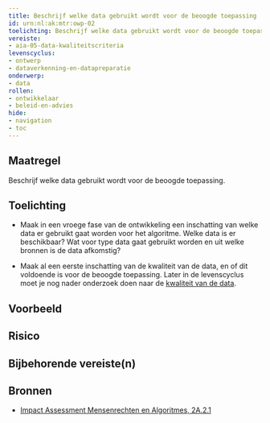```yaml
---
title: Beschrijf welke data gebruikt wordt voor de beoogde toepassing
id: urn:nl:ak:mtr:owp-02
toelichting: Beschrijf welke data gebruikt wordt voor de beoogde toepassing. 
vereiste: 
- aia-05-data-kwaliteitscriteria
levenscyclus: 
- ontwerp
- dataverkenning-en-datapreparatie
onderwerp:
- data
rollen:
- ontwikkelaar
- beleid-en-advies
hide:
- navigation
- toc
---
```


<!-- Let op! onderstaande regel met 'tags' niet weghalen! Deze maakt automatisch de knopjes op basis van de metadata  -->
<!-- tags -->

## Maatregel
Beschrijf welke data gebruikt wordt voor de beoogde toepassing. 

## Toelichting 
- Maak in een vroege fase van de ontwikkeling een inschatting van welke data er gebruikt gaat worden voor het algoritme. Welke data is er beschikbaar?
Wat voor type data gaat gebruikt worden  en uit welke bronnen is de data afkomstig?

- Maak al een eerste inschatting van de kwaliteit van de data, en of dit voldoende is voor de beoogde toepassing. Later in de levenscyclus moet je nog nader onderzoek doen naar de [kwaliteit van de data](3-dat-01-datakwaliteit.md). 

## Voorbeeld

## Risico


## Bijbehorende vereiste(n)
<!-- list_vereisten_on_maatregelen_page -->

## Bronnen 
- [Impact Assessment Mensenrechten en Algoritmes, 2A.2.1](../instrumenten/IAMA.md)
